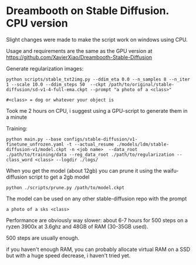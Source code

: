 # Dreambooth on Stable Diffusion. CPU version
Slight changes were made to make the script work on windows using CPU.

Usage and requirements are the same as the GPU version at https://github.com/XavierXiao/Dreambooth-Stable-Diffusion

Generate regularization images:
```
python scripts/stable_txt2img.py --ddim_eta 0.0 --n_samples 8 --n_iter 1 --scale 10.0 --ddim_steps 50  --ckpt /path/to/original/stable-diffusion/sd-v1-4-full-ema.ckpt --prompt "a photo of a <class>" 

#<class> = dog or whatever your object is
```
Took me 2 hours on CPU, i suggest using a GPU-script to generate them in a minute

Training:
```
python main.py --base configs/stable-diffusion/v1-finetune_unfrozen.yaml -t --actual_resume ./models/ldm/stable-diffusion-v1/model.ckpt -n <job name>  --data_root ./path/to/training/data --reg_data_root ./path/to/regularization --class_word <class> --logdir ./logs/
```

When you get the model (about 12gb) you can prune it using the waifu-diffusion script to get a 2gb model
```
python ./scripts/prune.py /path/to/model.ckpt
```

The model can be used on any other stable-diffusion repo with the prompt 
```
a photo of a sks <class>
```


Performance are obviously way slower:
about 6-7 hours for 500 steps on a ryzen 3900x at 3.6ghz and 48GB of RAM (30-35GB used).

500 steps are usually enough.

if you haven't enough RAM, you can probably allocate virtual RAM on a SSD but with a huge speed decrease, i haven't tried yet.
